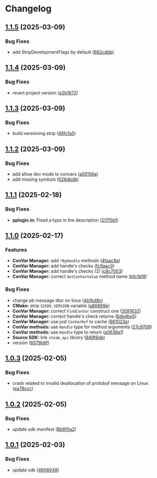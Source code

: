 # Changelog

## [1.1.5](https://github.com/untrustedmodders/plugify-source-2/compare/v1.1.4...v1.1.5) (2025-03-09)


### Bug Fixes

* add StripDevelopmentFlags by default ([662cdbb](https://github.com/untrustedmodders/plugify-source-2/commit/662cdbb9d1f5087b925c6566c698f7252217e84b))

## [1.1.4](https://github.com/untrustedmodders/plugify-source-2/compare/v1.1.3...v1.1.4) (2025-03-09)


### Bug Fixes

* revert project version ([e2b1672](https://github.com/untrustedmodders/plugify-source-2/commit/e2b16728e2daf3fce75e9539bdfabf7b5b2256a4))

## [1.1.3](https://github.com/untrustedmodders/plugify-source-2/compare/v1.1.2...v1.1.3) (2025-03-09)


### Bug Fixes

* build versioning strip ([48fcfa5](https://github.com/untrustedmodders/plugify-source-2/commit/48fcfa592332fb3bbf931a3edbb48359313cbea2))

## [1.1.2](https://github.com/untrustedmodders/plugify-source-2/compare/v1.1.1...v1.1.2) (2025-03-09)


### Bug Fixes

* add allow dev mode to convars ([a55156a](https://github.com/untrustedmodders/plugify-source-2/commit/a55156ae6bc5da3d3baf24078903172561bd0859))
* add missing symbols ([028dbdb](https://github.com/untrustedmodders/plugify-source-2/commit/028dbdb39aa836761d72996e1bac3f6a71f9faa1))

## [1.1.1](https://github.com/untrustedmodders/plugify-source-2/compare/v1.1.0...v1.1.1) (2025-02-18)


### Bug Fixes

* **pplugin.in:** Fixed a typo in the description ([217f5bf](https://github.com/untrustedmodders/plugify-source-2/commit/217f5bff324e62b43530c018caa1b0336bb6da97))

## [1.1.0](https://github.com/untrustedmodders/plugify-source-2/compare/v1.0.3...v1.1.0) (2025-02-17)


### Features

* **ConVar Manager:** add `*ByHandle` methods ([4faac8a](https://github.com/untrustedmodders/plugify-source-2/commit/4faac8ac4c914757390aec2e98869b8c9f953963))
* **ConVar Manager:** add handle's checks ([fc9aac0](https://github.com/untrustedmodders/plugify-source-2/commit/fc9aac081c15d9f705c92c1f44d91aac56a32c4e))
* **ConVar Manager:** add handle's checks (2) ([c8c7003](https://github.com/untrustedmodders/plugify-source-2/commit/c8c7003e686a8177e70eac75281a85974641b1c6))
* **ConVar Manager:** correct `GetConVarValue` method name ([bfc1bf8](https://github.com/untrustedmodders/plugify-source-2/commit/bfc1bf80f58fc1d831076ce77f4c4475a4e3896b))


### Bug Fixes

* change pb message dtor on linux ([4b1bd8c](https://github.com/untrustedmodders/plugify-source-2/commit/4b1bd8c14b259637c407b5168939e9b767763e82))
* **CMake:** strip `S2SDK_VERSION` variable ([a86869e](https://github.com/untrustedmodders/plugify-source-2/commit/a86869e0adbaed9127bbb3abc91cc26b86d683be))
* **ConVar Manager:** correct `FindConVar` construct one ([3591632](https://github.com/untrustedmodders/plugify-source-2/commit/3591632641313eea09e9a9c7d64d814d2a56f335))
* **ConVar Manager:** correct handle's check returns ([6dedbe5](https://github.com/untrustedmodders/plugify-source-2/commit/6dedbe5f73fc88c1dcf027b37302de1b66349959))
* **ConVar Manager:** use just `ConVarRef` to cache ([861023a](https://github.com/untrustedmodders/plugify-source-2/commit/861023ad12afc725f3b4987e0e4120d75a10dd5d))
* **ConVar methods:** use `Handle` type for method arguments ([27c9709](https://github.com/untrustedmodders/plugify-source-2/commit/27c9709bb4c090430cd5f27a768128777ea26377))
* **ConVar methods:** use `Handle` type to return ([a0636e1](https://github.com/untrustedmodders/plugify-source-2/commit/a0636e10815ab9cbac1197d4090a6ddf2105ac9d))
* **Source SDK:** link `steam_api` library ([849f6de](https://github.com/untrustedmodders/plugify-source-2/commit/849f6decbffe3b4720ee052f9fd8505d4f3e9aed))
* version ([6579b6f](https://github.com/untrustedmodders/plugify-source-2/commit/6579b6febfb5a77cb106e2095b7fb70863b9cbd1))

## [1.0.3](https://github.com/untrustedmodders/plugify-source-2/compare/v1.0.2...v1.0.3) (2025-02-05)


### Bug Fixes

* crash related to invalid deallocation of protobuf message on Linux ([ea78ccc](https://github.com/untrustedmodders/plugify-source-2/commit/ea78ccc24e477f1f1bf50fb84dbfc5209f7ebaa6))

## [1.0.2](https://github.com/untrustedmodders/plugify-source-2/compare/v1.0.1...v1.0.2) (2025-02-05)


### Bug Fixes

* update sdk manifest ([8b6f0a2](https://github.com/untrustedmodders/plugify-source-2/commit/8b6f0a2e1260c9c4623b42fb32d9938c8d5977af))

## [1.0.1](https://github.com/untrustedmodders/plugify-source-2/compare/v1.0.0...v1.0.1) (2025-02-03)


### Bug Fixes

* update sdk ([4606049](https://github.com/untrustedmodders/plugify-source-2/commit/46060492eee37b6c84c688186358bc76533870cd))
